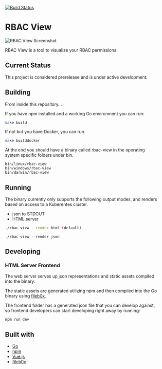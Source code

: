 [![Build Status](https://travis-ci.org/jasonrichardsmith/rbac-view.svg?branch=master)](https://travis-ci.org/jasonrichardsmith/rbac-view)

# RBAC View



![RBAC View Screenshot](img/screen.png?raw=true)



RBAC  View is a tool to visualize your RBAC permissions. 

## Current Status

This project is considered prerelease and is under active development.

## Building

From inside this repository...

If you have npm installed and a working Go environment you can run:

```bash
make build
```

If not but you have Docker, you can run:

```bash
make builddocker
```

At the end you should have a binary called rbac-view in the operating system specific folders under bin.

```
bin/linux/rbac-view
bin/windows/rbac-view
bin/darwin/rbac-view
```

## Running

The binary currently only supports the following output modes, and renders based on access to a Kuberentes cluster.

- json to STDOUT
- HTML server

```bash
./rbac-view --render html (default)
```

```
./rbac-view --render json
```

## Developing

### HTML Server Frontend

The web server serves up json representations and static assets compiled into the binary.

The static assets are generated utilizing npm and then compiled into the Go binary using [fileb0x](https://github.com/UnnoTed/fileb0x).

The frontend folder has a generated json file that you can develop against, so frontend developers can start developing right away by running:

```bash
npm run dev
```

## Built with
- [Go](https://golang.org/)
- [npm](https://www.npmjs.com/)
- [Vue.js](https://vuejs.org/)
- [fileb0x](https://github.com/UnnoTed/fileb0x)


